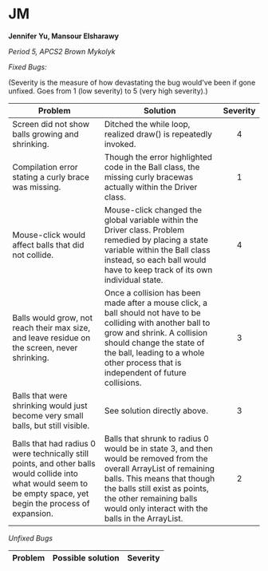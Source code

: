 # JM
**Jennifer Yu, Mansour Elsharawy**

_Period 5, APCS2 Brown Mykolyk_

*Fixed Bugs:*

(Severity is the measure of how devastating the bug would've been if gone unfixed. Goes from 1 (low severity) to 5 (very high severity).)

| Problem| Solution|Severity|
|-------------|-------------|:-----:|
| Screen did not show balls growing and shrinking.|Ditched the while loop, realized draw() is repeatedly invoked.|4|
| Compilation error stating a curly brace was missing.|Though the error highlighted code in the Ball class, the missing curly bracewas actually within the Driver class.|1|
| Mouse-click would affect balls that did not collide.|Mouse-click changed the global variable within the Driver class. Problem remedied by placing a state variable within the Ball class instead, so each ball would have to keep track of its own individual state.|4|
|Balls would grow, not reach their max size, and leave residue on the screen, never shrinking.|Once a collision has been made after a mouse click, a ball should not have to be colliding with another ball to grow and shrink. A collision should change the state of the ball, leading to a whole other process that is independent of future collisions.|3|
|Balls that were shrinking would just become very small balls, but still visible.|See solution directly above.|3|
|Balls that had radius 0 were technically still points, and other balls would collide into what would seem to be empty space, yet begin the process of expansion.|Balls that shrunk to radius 0 would be in state 3, and then would be removed from the overall ArrayList of remaining balls. This means that though the balls still exist as points, the other remaining balls would only interact with the balls in the ArrayList.|2|

*Unfixed Bugs*

|Problem|Possible solution|Severity|
|--|--|:-:|
